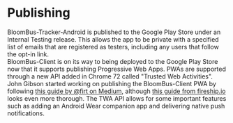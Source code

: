 # Publishing

BloomBus-Tracker-Android is published to the Google Play Store under an Internal Testing release. This allows the app to be private with a specified list of emails that are registered as testers, including any users that follow the opt-in link.  
BloomBus-Client is on its way to being deployed to the Google Play Store now that it supports publishing Progressive Web Apps. PWAs are supported through a new API added in Chrome 72 called "Trusted Web Activities". John Gibson started working on publishing the BloomBus-Client PWA by following [this guide by @firt on Medium](https://medium.com/@firt/google-play-store-now-open-for-progressive-web-apps-ec6f3c6ff3cc), although [this guide from fireship.io](https://fireship.io/lessons/pwa-to-play-store/) looks even more thorough. The TWA API allows for some important features such as adding an Android Wear companion app and delivering native push notifications.

